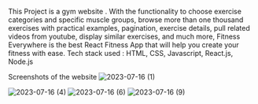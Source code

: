 This Project is a gym website .
With the functionality to choose exercise categories and specific muscle groups, browse more than one thousand exercises with practical examples, pagination, exercise details, pull related videos from youtube, display similar exercises, and much more, Fitness Everywhere is the best React Fitness App that will help you create your fitness with ease.
Tech stack used : HTML, CSS, Javascript, React.js, Node.js


Screenshots of the website
![2023-07-16 (1)](https://github.com/nikita13shammi/Fitness-Everywhere/assets/86830151/a649a660-e52d-44ae-98a5-5d976ca654ca)

![2023-07-16 (4)](https://github.com/nikita13shammi/Fitness-Everywhere/assets/86830151/c7b41d30-643b-4830-8171-e203d8164dd2)
![2023-07-16 (6)](https://github.com/nikita13shammi/Fitness-Everywhere/assets/86830151/ea26dc58-fd3c-4610-ac69-7e22b2b89278)
![2023-07-16 (9)](https://github.com/nikita13shammi/Fitness-Everywhere/assets/86830151/6c4d9aa4-956e-41ca-a1f9-c39a3ff93643)
